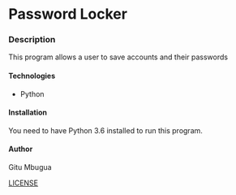 # Password Locker

### Description
This program allows a user to save accounts and their passwords

#### Technologies
* Python

#### Installation
You need to have Python 3.6 installed to run this program.

#### Author
Gitu Mbugua

[LICENSE](License)